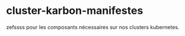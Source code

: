 # cluster-karbon-manifestes

####
zefssss
pour les composants nécessaires sur nos clusters kubernetes.
